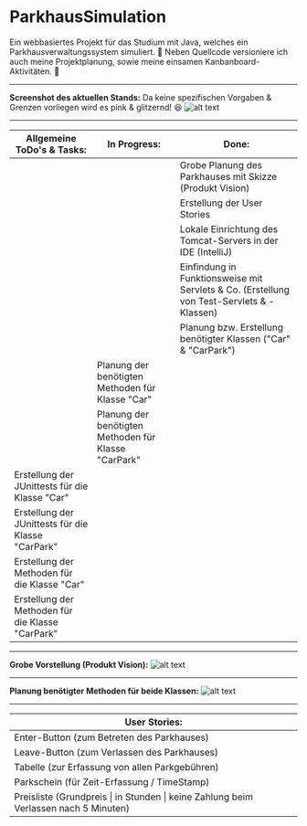# ParkhausSimulation

Ein webbasiertes Projekt für das Studium mit Java, welches ein Parkhausverwaltungssystem simuliert. :tulip:
Neben Quellcode versioniere ich auch meine Projektplanung, sowie meine einsamen Kanbanboard-Aktivitäten. :frog:

-------------------------------------------------------------------------------------------------------------------
**Screenshot des aktuellen Stands:** Da keine spezifischen Vorgaben & Grenzen vorliegen wird es pink & glitzernd! :satisfied:
![alt text](https://s20.directupload.net/images/210430/6ul4mxml.jpg) 

-------------------------------------------------------------------------------------------------------------------

<table>
  <thead>
    <tr>
      <th>Allgemeine ToDo's & Tasks:</th>
      <th>In Progress:</th>
      <th>Done:</th>
    </tr>
  </thead>
  <tbody>
    <tr>
      <td></td>
      <td></td>
      <td>Grobe Planung des Parkhauses mit Skizze (Produkt Vision)</td>
    </tr>
    <tr>
      <td></td>
      <td></td>
      <td>Erstellung der User Stories</td>
    </tr>
    <tr>
      <td></td>
      <td></td>
      <td>Lokale Einrichtung des Tomcat-Servers in der IDE (IntelliJ)</td>
    </tr>
    <tr>
      <td></td>
      <td></td>
      <td>Einfindung in Funktionsweise mit Servlets & Co. (Erstellung von Test-Servlets & -Klassen)</td>
    </tr>
     <tr>
      <td></td>
      <td></td>
      <td>Planung bzw. Erstellung benötigter Klassen ("Car" & "CarPark")</td>
    </tr>
     <tr>
      <td></td>
      <td>Planung der benötigten Methoden für Klasse "Car"</td>
      <td></td>
    </tr>
    <tr>
      <td></td>
      <td>Planung der benötigten Methoden für Klasse "CarPark"</td>
      <td></td>
    </tr>
    <tr>
      <td>Erstellung der JUnittests für die Klasse "Car"</td>
      <td></td>
      <td></td>
    </tr>
    <tr>
      <td>Erstellung der JUnittests für die Klasse "CarPark"</td>
      <td></td>
      <td></td>
    </tr>
    <tr>
      <td>Erstellung der Methoden für die Klasse "Car"</td>
      <td></td>
      <td></td>
    </tr>
    <tr>
      <td>Erstellung der Methoden für die Klasse "CarPark"</td>
      <td></td>
      <td></td>
    </tr>
  </tbody>
</table>

-------------------------------------------------------------------------------------------------------------------

**Grobe Vorstellung (Produkt Vision):**
![alt text](https://s12.directupload.net/images/210430/ok2ufitt.png)

-------------------------------------------------------------------------------------------------------------------

**Planung benötigter Methoden für beide Klassen:**
![alt text](https://s8.directupload.net/images/210430/anzn8bxp.png)

-------------------------------------------------------------------------------------------------------------------

<table>
  <thead>
    <th>User Stories:</th>
  </thead>
  <tbody>
    <tr>
      <td>Enter-Button (zum Betreten des Parkhauses)</td>
    </tr>
    <tr>
      <td>Leave-Button (zum Verlassen des Parkhauses)</td>
    </tr>
    <tr>
      <td>Tabelle (zur Erfassung von allen Parkgebühren)</td>
    </tr>
    <tr>
      <td>Parkschein (für Zeit-Erfassung / TimeStamp)</td>
    </tr>
    <tr>
      <td>Preisliste (Grundpreis | in Stunden | keine Zahlung beim Verlassen nach 5 Minuten)</td>
    </tr>
  </tbody>
</table>
